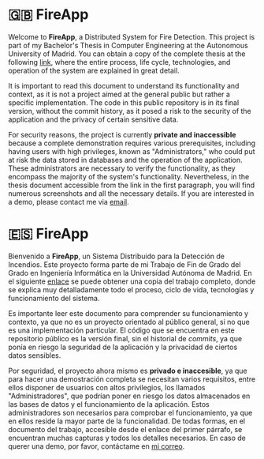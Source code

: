 # :gb: FireApp

Welcome to **FireApp**, a Distributed System for Fire Detection. This project is part of my Bachelor's Thesis in Computer Engineering at the Autonomous University of Madrid. You can obtain a copy of the complete thesis at the following [link](https://www.dropbox.com/scl/fi/huykp3ft5zm3b3pr3rv0w/TFG_JuanLuisSanzCalvar-firmado.pdf?rlkey=2lr3aahkaeyz5zimd1kkh9uda&dl=0), where the entire process, life cycle, technologies, and operation of the system are explained in great detail.

It is important to read this document to understand its functionality and context, as it is not a project aimed at the general public but rather a specific implementation. The code in this public repository is in its final version, without the commit history, as it posed a risk to the security of the application and the privacy of certain sensitive data.

For security reasons, the project is currently **private and inaccessible** because a complete demonstration requires various prerequisites, including having users with high privileges, known as "Administrators," who could put at risk the data stored in databases and the operation of the application. These administrators are necessary to verify the functionality, as they encompass the majority of the system's functionality. Nevertheless, in the thesis document accessible from the link in the first paragraph, you will find numerous screenshots and all the necessary details. If you are interested in a demo, please contact me via [email](mailto:juanluis.sanzc@gmail.com).

# :es: FireApp

Bienvenido a **FireApp**, un Sistema Distribuido para la Detección de Incendios. Este proyecto forma parte de mi Trabajo de Fin de Grado del Grado en Ingeniería Informática en la Universidad Autónoma de Madrid. En el siguiente [enlace](https://www.dropbox.com/scl/fi/huykp3ft5zm3b3pr3rv0w/TFG_JuanLuisSanzCalvar-firmado.pdf?rlkey=2lr3aahkaeyz5zimd1kkh9uda&dl=0) se puede obtener una copia del trabajo completo, donde se explica muy detalladamente todo el proceso, ciclo de vida, tecnologías y funcionamiento del sistema.

Es importante leer este documento para comprender su funcionamiento y contexto, ya que no es un proyecto orientado al público general, si no que es una implementación particular. El código que se encuentra en este repositorio público es la versión final, sin el historial de _commits_, ya que ponía en riesgo la seguridad de la aplicación y la privacidad de ciertos datos sensibles.

Por seguridad, el proyecto ahora mismo es **privado e inaccesible**, ya que para hacer una demostración completa se necesitan varios requisitos, entre ellos disponer de usuarios con altos privilegios, los llamados "Administradores", que podrían poner en riesgo los datos almacenados en las bases de datos y el funcionamiento de la aplicación. Estos administradores son necesarios para comprobar el funcionamiento, ya que en ellos reside la mayor parte de la funcionalidad. De todas formas, en el documento del trabajo, accesible desde el enlace del primer párrafo, se encuentran muchas capturas y todos los detalles necesarios. En caso de querer una demo, por favor, contáctame en [mi correo](mailto:juanluis.sanzc@gmail.com).
